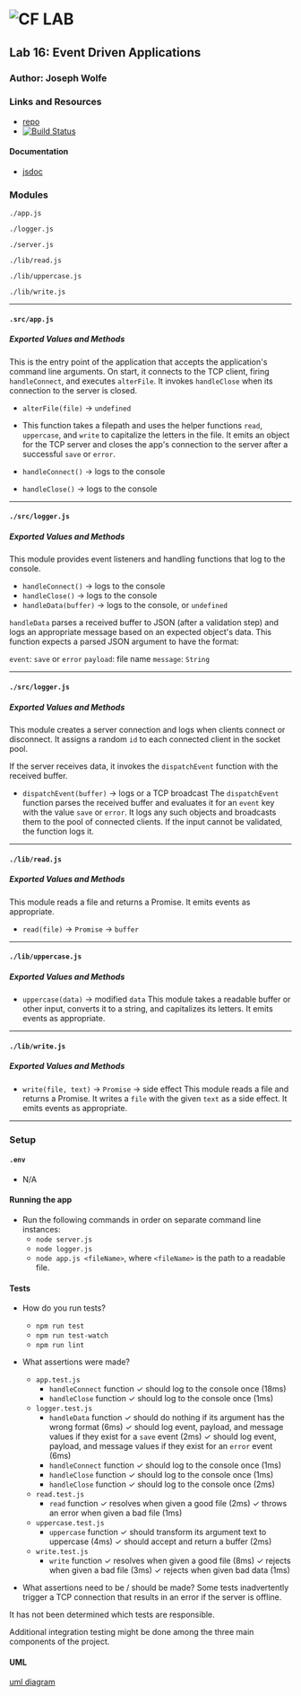 ![CF](http://i.imgur.com/7v5ASc8.png) LAB
=================================================

## Lab 16: Event Driven Applications

### Author: Joseph Wolfe

### Links and Resources
* [repo](https://github.com/charmedsatyr-401-advanced-javascript/lab-17)
* [![Build Status](https://travis-ci.org/charmedsatyr-401-advanced-javascript/lab-17.svg?branch=submission)](https://travis-ci.org/charmedsatyr-401-advanced-javascript/lab-17)

#### Documentation
* [jsdoc](./docs/)

### Modules
`./app.js`

`./logger.js`

`./server.js`

`./lib/read.js`

`./lib/uppercase.js`

`./lib/write.js`

-----

#### `.src/app.js`
##### Exported Values and Methods
This is the entry point of the application that accepts the application's command line arguments. On start, it connects to the TCP client, firing `handleConnect`, and executes `alterFile`. It invokes `handleClose` when its connection to the server is closed.

* `alterFile(file)` -> `undefined`
* This function takes a filepath and uses the helper functions `read`, `uppercase`, and `write` to capitalize the letters in the file. It emits an object for the TCP server and closes the app's connection to the server after a successful `save` or `error`.

* `handleConnect()` -> logs to the console
* `handleClose()` -> logs to the console

-----

#### `./src/logger.js`
##### Exported Values and Methods
This module provides event listeners and handling functions that log to the console.
* `handleConnect()` -> logs to the console
* `handleClose()` -> logs to the console
* `handleData(buffer)` -> logs to the console, or `undefined`

`handleData` parses a received buffer to JSON (after a validation step) and logs an appropriate message based on an expected object's data. This function expects a parsed JSON argument to have the format:

`event`: `save` or `error`
`payload`: file name
`message`: `String`

-----

#### `./src/logger.js`
##### Exported Values and Methods
This module creates a server connection and logs when clients connect or disconnect. It assigns a random `id` to each connected client in the socket pool.

If the server receives data, it invokes the `dispatchEvent` function with the received buffer.

* `dispatchEvent(buffer)` -> logs or a TCP broadcast
The `dispatchEvent` function parses the received buffer and evaluates it for an `event` key with the value `save` or `error`. It logs any such objects and broadcasts them to the pool of connected clients. If the input cannot be validated, the function logs it.

-----

#### `./lib/read.js`
##### Exported Values and Methods
This module reads a file and returns a Promise. It emits events as appropriate.
* `read(file)` -> `Promise` -> `buffer`

-----

#### `./lib/uppercase.js`
##### Exported Values and Methods
* `uppercase(data)` -> modified `data`
This module takes a readable buffer or other input, converts it to a string, and capitalizes its letters. It emits events as appropriate.

-----

#### `./lib/write.js`
##### Exported Values and Methods
* `write(file, text)` -> `Promise` -> side effect
This module reads a file and returns a Promise. It writes a `file` with the given `text` as a side effect. It emits events as appropriate.

-----

### Setup
#### `.env` 
* N/A

#### Running the app
* Run the following commands in order on separate command line instances:
  * `node server.js`
  * `node logger.js`
  * `node app.js <fileName>`, where `<fileName>` is the path to a readable file. 

#### Tests
* How do you run tests?
  * `npm run test`
  * `npm run test-watch`
  * `npm run lint`

* What assertions were made?
  * `app.test.js`
    * `handleConnect` function
      ✓ should log to the console once (18ms)
    * `handleClose` function
      ✓ should log to the console once (1ms)
  * `logger.test.js`
    * `handleData` function
      ✓ should do nothing if its argument has the wrong format (6ms)
      ✓ should log event, payload, and message values if they exist for a `save` event (2ms)
      ✓ should log event, payload, and message values if they exist for an `error` event (6ms)
    * `handleConnect` function
      ✓ should log to the console once (1ms)
    * `handleClose` function
      ✓ should log to the console once (1ms)
    * `handleClose` function
      ✓ should log to the console once (2ms)
  * `read.test.js`
    * `read` function
      ✓ resolves when given a good file (2ms)
      ✓ throws an error when given a bad file (1ms)
  * `uppercase.test.js`
    * `uppercase` function
      ✓ should transform its argument text to uppercase (4ms)
      ✓ should accept and return a buffer (2ms)
  * `write.test.js`
    * `write` function
      ✓ resolves when given a good file (8ms)
      ✓ rejects when given a bad file (3ms)
      ✓ rejects when given bad data (1ms)

* What assertions need to be / should be made?
Some tests inadvertently trigger a TCP connection that results in an error if the server is offline.

It has not been determined which tests are responsible.

Additional integration testing might be done among the three main components of the project.

#### UML
[uml diagram](./docs/assets/uml.jpg)
